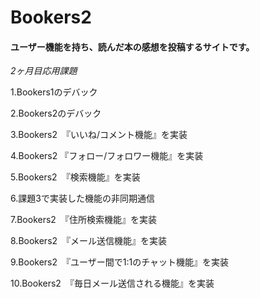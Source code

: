 # Bookers2

#### ユーザー機能を持ち、読んだ本の感想を投稿するサイトです。

*2ヶ月目応用課題*

1.Bookers1のデバック

2.Bookers2のデバック

3.Bookers2　『いいね/コメント機能』を実装

4.Bookers2  『フォロー/フォロワー機能』を実装

5.Bookers2　『検索機能』を実装

6.課題3で実装した機能の非同期通信

7.Bookers2　『住所検索機能』を実装

8.Bookers2　『メール送信機能』を実装

9.Bookers2　『ユーザー間で1:1のチャット機能』を実装

10.Bookers2　『毎日メール送信される機能』を実装